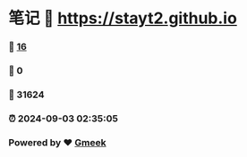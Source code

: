 # 笔记 :link: https://stayt2.github.io 
### :page_facing_up: [16](https://stayt2.github.io/tag.html) 
### :speech_balloon: 0 
### :hibiscus: 31624 
### :alarm_clock: 2024-09-03 02:35:05 
### Powered by :heart: [Gmeek](https://github.com/Meekdai/Gmeek)
